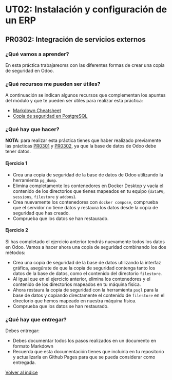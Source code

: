 # UT02: Instalación y configuración de un ERP

## PR0302: Integración de servicios externos

### ¿Qué vamos a aprender?

En esta práctica trabajareoms con las diferentes formas de crear una copia de seguridad en Odoo.

### ¿Qué recursos me pueden ser útiles?

A continuación se indican algunos recursos que complementan los apuntes del módulo y que te pueden ser útiles para realizar esta práctica:

- [Markdown Cheatsheet](https://commonmark.org/help/)
- [Copia de seguridad en PostgreSQL](https://www.postgresql.org/docs/8.1/backup.html)

### ¿Qué hay que hacer?

**NOTA**: para realizar esta práctica tienes que haber realizado previamente las prácticas [PR0301](./pr0301.md) y [PR0302](./pr0302.md), ya que la base de datos de Odoo debe tener datos.

#### Ejercicio 1

- Crea una copia de seguridad de la base de datos de Odoo utilizando la herramienta `pg_dump`. 
- Elimina completamente los contenedores en Docker Desktop y vacía el contenido de los directorios que tienes mapeados en tu equipo (`dataPG`, `sessions`, `filestore` y `addons`).
- Crea nuevamente los contenedores con `docker compose`, comprueba que el servidor no tiene datos y restaura los datos desde la copia de seguridad que has creado.
- Comprueba que los datos se han restaurado.

#### Ejercicio 2

Si has completado el ejercicio anterior tendrás nuevamente todos los datos en Odoo. Vamos a hacer ahora una copia de seguridad combinando los dos métodos:

- Crea una copia de seguridad de la base de datos utilizando la interfaz gráfica, asegúrate de que la copia de seguridad contenga tanto los datos de la base de datos, como el contenido del directorio `filestore`.
- Al igual que en el ejercicio anterior, elimina los contenedores y el contenido de los directorios mapeados en tu máquina física.
- Ahora restaura la copia de seguridad con la herramienta `psql` para la base de datos y copiando directamente el contenido de `filestore` en el directorio que hemos mapeado en nuestra máquina física.
- Comprueba que los datos se han restaurado.


### ¿Qué hay que entregar?

Debes entregar:

- Debes documentar todos los pasos realizados en un documento en formato Markdown
- Recuerda que esta documentación tienes que incluirla en tu repositorio y actualizarla en Github Pages para que se pueda considerar como entregada.



[Volver al índice](../index.html)